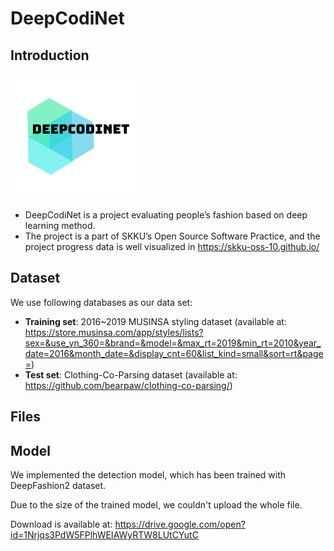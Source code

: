 # DeepCodiNet
## Introduction
![ic_launcher](logo.png)

* DeepCodiNet is a project evaluating people’s fashion based on deep learning method.
* The project is a part of SKKU’s Open Source Software Practice,
and the project progress data is well visualized in https://skku-oss-10.github.io/

## Dataset

 We use following databases as our data set:
* **Training set**: 2016~2019 MUSINSA styling dataset (available at: https://store.musinsa.com/app/styles/lists?sex=&use_yn_360=&brand=&model=&max_rt=2019&min_rt=2010&year_date=2016&month_date=&display_cnt=60&list_kind=small&sort=rt&page=)
* **Test set**: Clothing-Co-Parsing dataset (available at: https://github.com/bearpaw/clothing-co-parsing/)

## Files


## Model

We implemented the detection model, which has been trained with DeepFashion2 dataset. 

Due to the size of the trained model, we couldn't upload the whole file.

Download is available at: https://drive.google.com/open?id=1Nrjqs3PdW5FPlhWEIAWyRTW8LUtCYutC



